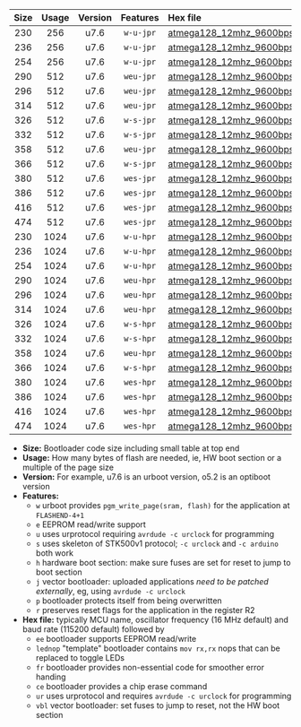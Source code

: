 |Size|Usage|Version|Features|Hex file|
|:-:|:-:|:-:|:-:|:--|
|230|256|u7.6|`w-u-jpr`|[atmega128_12mhz_9600bps_ur_vbl.hex](https://raw.githubusercontent.com/stefanrueger/urboot/main/bootloaders/atmega128/fcpu_12mhz/9600_bps/atmega128_12mhz_9600bps_ur_vbl.hex)|
|236|256|u7.6|`w-u-jpr`|[atmega128_12mhz_9600bps_lednop_ur_vbl.hex](https://raw.githubusercontent.com/stefanrueger/urboot/main/bootloaders/atmega128/fcpu_12mhz/9600_bps/atmega128_12mhz_9600bps_lednop_ur_vbl.hex)|
|254|256|u7.6|`w-u-jpr`|[atmega128_12mhz_9600bps_lednop_fr_ur_vbl.hex](https://raw.githubusercontent.com/stefanrueger/urboot/main/bootloaders/atmega128/fcpu_12mhz/9600_bps/atmega128_12mhz_9600bps_lednop_fr_ur_vbl.hex)|
|290|512|u7.6|`weu-jpr`|[atmega128_12mhz_9600bps_ee_ur_vbl.hex](https://raw.githubusercontent.com/stefanrueger/urboot/main/bootloaders/atmega128/fcpu_12mhz/9600_bps/atmega128_12mhz_9600bps_ee_ur_vbl.hex)|
|296|512|u7.6|`weu-jpr`|[atmega128_12mhz_9600bps_ee_lednop_ur_vbl.hex](https://raw.githubusercontent.com/stefanrueger/urboot/main/bootloaders/atmega128/fcpu_12mhz/9600_bps/atmega128_12mhz_9600bps_ee_lednop_ur_vbl.hex)|
|314|512|u7.6|`weu-jpr`|[atmega128_12mhz_9600bps_ee_lednop_fr_ur_vbl.hex](https://raw.githubusercontent.com/stefanrueger/urboot/main/bootloaders/atmega128/fcpu_12mhz/9600_bps/atmega128_12mhz_9600bps_ee_lednop_fr_ur_vbl.hex)|
|326|512|u7.6|`w-s-jpr`|[atmega128_12mhz_9600bps_vbl.hex](https://raw.githubusercontent.com/stefanrueger/urboot/main/bootloaders/atmega128/fcpu_12mhz/9600_bps/atmega128_12mhz_9600bps_vbl.hex)|
|332|512|u7.6|`w-s-jpr`|[atmega128_12mhz_9600bps_lednop_vbl.hex](https://raw.githubusercontent.com/stefanrueger/urboot/main/bootloaders/atmega128/fcpu_12mhz/9600_bps/atmega128_12mhz_9600bps_lednop_vbl.hex)|
|358|512|u7.6|`weu-jpr`|[atmega128_12mhz_9600bps_ee_lednop_fr_ce_ur_vbl.hex](https://raw.githubusercontent.com/stefanrueger/urboot/main/bootloaders/atmega128/fcpu_12mhz/9600_bps/atmega128_12mhz_9600bps_ee_lednop_fr_ce_ur_vbl.hex)|
|366|512|u7.6|`w-s-jpr`|[atmega128_12mhz_9600bps_lednop_fr_vbl.hex](https://raw.githubusercontent.com/stefanrueger/urboot/main/bootloaders/atmega128/fcpu_12mhz/9600_bps/atmega128_12mhz_9600bps_lednop_fr_vbl.hex)|
|380|512|u7.6|`wes-jpr`|[atmega128_12mhz_9600bps_ee_vbl.hex](https://raw.githubusercontent.com/stefanrueger/urboot/main/bootloaders/atmega128/fcpu_12mhz/9600_bps/atmega128_12mhz_9600bps_ee_vbl.hex)|
|386|512|u7.6|`wes-jpr`|[atmega128_12mhz_9600bps_ee_lednop_vbl.hex](https://raw.githubusercontent.com/stefanrueger/urboot/main/bootloaders/atmega128/fcpu_12mhz/9600_bps/atmega128_12mhz_9600bps_ee_lednop_vbl.hex)|
|416|512|u7.6|`wes-jpr`|[atmega128_12mhz_9600bps_ee_lednop_fr_vbl.hex](https://raw.githubusercontent.com/stefanrueger/urboot/main/bootloaders/atmega128/fcpu_12mhz/9600_bps/atmega128_12mhz_9600bps_ee_lednop_fr_vbl.hex)|
|474|512|u7.6|`wes-jpr`|[atmega128_12mhz_9600bps_ee_lednop_fr_ce_vbl.hex](https://raw.githubusercontent.com/stefanrueger/urboot/main/bootloaders/atmega128/fcpu_12mhz/9600_bps/atmega128_12mhz_9600bps_ee_lednop_fr_ce_vbl.hex)|
|230|1024|u7.6|`w-u-hpr`|[atmega128_12mhz_9600bps_ur.hex](https://raw.githubusercontent.com/stefanrueger/urboot/main/bootloaders/atmega128/fcpu_12mhz/9600_bps/atmega128_12mhz_9600bps_ur.hex)|
|236|1024|u7.6|`w-u-hpr`|[atmega128_12mhz_9600bps_lednop_ur.hex](https://raw.githubusercontent.com/stefanrueger/urboot/main/bootloaders/atmega128/fcpu_12mhz/9600_bps/atmega128_12mhz_9600bps_lednop_ur.hex)|
|254|1024|u7.6|`w-u-hpr`|[atmega128_12mhz_9600bps_lednop_fr_ur.hex](https://raw.githubusercontent.com/stefanrueger/urboot/main/bootloaders/atmega128/fcpu_12mhz/9600_bps/atmega128_12mhz_9600bps_lednop_fr_ur.hex)|
|290|1024|u7.6|`weu-hpr`|[atmega128_12mhz_9600bps_ee_ur.hex](https://raw.githubusercontent.com/stefanrueger/urboot/main/bootloaders/atmega128/fcpu_12mhz/9600_bps/atmega128_12mhz_9600bps_ee_ur.hex)|
|296|1024|u7.6|`weu-hpr`|[atmega128_12mhz_9600bps_ee_lednop_ur.hex](https://raw.githubusercontent.com/stefanrueger/urboot/main/bootloaders/atmega128/fcpu_12mhz/9600_bps/atmega128_12mhz_9600bps_ee_lednop_ur.hex)|
|314|1024|u7.6|`weu-hpr`|[atmega128_12mhz_9600bps_ee_lednop_fr_ur.hex](https://raw.githubusercontent.com/stefanrueger/urboot/main/bootloaders/atmega128/fcpu_12mhz/9600_bps/atmega128_12mhz_9600bps_ee_lednop_fr_ur.hex)|
|326|1024|u7.6|`w-s-hpr`|[atmega128_12mhz_9600bps.hex](https://raw.githubusercontent.com/stefanrueger/urboot/main/bootloaders/atmega128/fcpu_12mhz/9600_bps/atmega128_12mhz_9600bps.hex)|
|332|1024|u7.6|`w-s-hpr`|[atmega128_12mhz_9600bps_lednop.hex](https://raw.githubusercontent.com/stefanrueger/urboot/main/bootloaders/atmega128/fcpu_12mhz/9600_bps/atmega128_12mhz_9600bps_lednop.hex)|
|358|1024|u7.6|`weu-hpr`|[atmega128_12mhz_9600bps_ee_lednop_fr_ce_ur.hex](https://raw.githubusercontent.com/stefanrueger/urboot/main/bootloaders/atmega128/fcpu_12mhz/9600_bps/atmega128_12mhz_9600bps_ee_lednop_fr_ce_ur.hex)|
|366|1024|u7.6|`w-s-hpr`|[atmega128_12mhz_9600bps_lednop_fr.hex](https://raw.githubusercontent.com/stefanrueger/urboot/main/bootloaders/atmega128/fcpu_12mhz/9600_bps/atmega128_12mhz_9600bps_lednop_fr.hex)|
|380|1024|u7.6|`wes-hpr`|[atmega128_12mhz_9600bps_ee.hex](https://raw.githubusercontent.com/stefanrueger/urboot/main/bootloaders/atmega128/fcpu_12mhz/9600_bps/atmega128_12mhz_9600bps_ee.hex)|
|386|1024|u7.6|`wes-hpr`|[atmega128_12mhz_9600bps_ee_lednop.hex](https://raw.githubusercontent.com/stefanrueger/urboot/main/bootloaders/atmega128/fcpu_12mhz/9600_bps/atmega128_12mhz_9600bps_ee_lednop.hex)|
|416|1024|u7.6|`wes-hpr`|[atmega128_12mhz_9600bps_ee_lednop_fr.hex](https://raw.githubusercontent.com/stefanrueger/urboot/main/bootloaders/atmega128/fcpu_12mhz/9600_bps/atmega128_12mhz_9600bps_ee_lednop_fr.hex)|
|474|1024|u7.6|`wes-hpr`|[atmega128_12mhz_9600bps_ee_lednop_fr_ce.hex](https://raw.githubusercontent.com/stefanrueger/urboot/main/bootloaders/atmega128/fcpu_12mhz/9600_bps/atmega128_12mhz_9600bps_ee_lednop_fr_ce.hex)|

- **Size:** Bootloader code size including small table at top end
- **Usage:** How many bytes of flash are needed, ie, HW boot section or a multiple of the page size
- **Version:** For example, u7.6 is an urboot version, o5.2 is an optiboot version
- **Features:**
  + `w` urboot provides `pgm_write_page(sram, flash)` for the application at `FLASHEND-4+1`
  + `e` EEPROM read/write support
  + `u` uses urprotocol requiring `avrdude -c urclock` for programming
  + `s` uses skeleton of STK500v1 protocol; `-c urclock` and `-c arduino` both work
  + `h` hardware boot section: make sure fuses are set for reset to jump to boot section
  + `j` vector bootloader: uploaded applications *need to be patched externally*, eg, using `avrdude -c urclock`
  + `p` bootloader protects itself from being overwritten
  + `r` preserves reset flags for the application in the register R2
- **Hex file:** typically MCU name, oscillator frequency (16 MHz default) and baud rate (115200 default) followed by
  + `ee` bootloader supports EEPROM read/write
  + `lednop` "template" bootloader contains `mov rx,rx` nops that can be replaced to toggle LEDs
  + `fr` bootloader provides non-essential code for smoother error handing
  + `ce` bootloader provides a chip erase command
  + `ur` uses urprotocol and requires `avrdude -c urclock` for programming
  + `vbl` vector bootloader: set fuses to jump to reset, not the HW boot section
